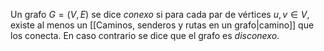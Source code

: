 Un grafo $G = (V, E)$ se dice _conexo_ si para cada par de vértices $u, v \in V$, existe al menos un [[Caminos, senderos y rutas en un grafo|camino]] que los conecta. En caso contrario se dice que el grafo es _disconexo_.